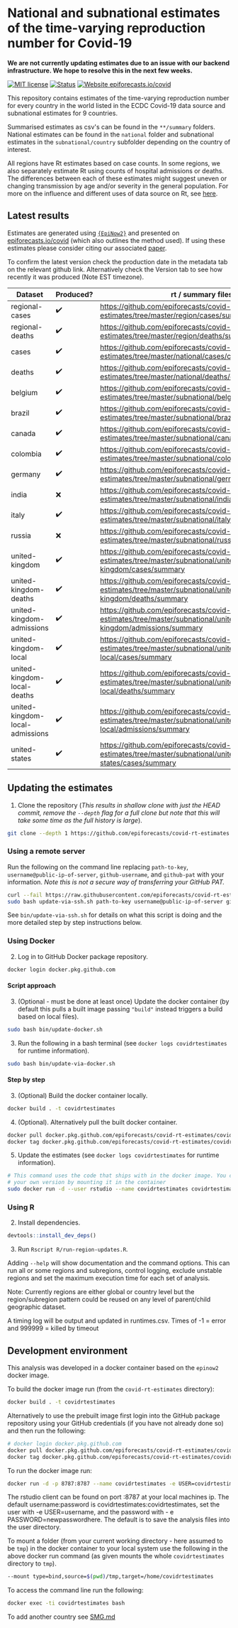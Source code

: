 
# National and subnational estimates of the time-varying reproduction number for Covid-19

**We are not currently updating estimates due to an issue with our backend infrastructure. We hope to resolve this in the next few weeks.**

[![MIT license](https://img.shields.io/badge/License-MIT-blue.svg)](https://lbesson.mit-license.org/) [![Status](https://img.shields.io/badge/Status-csv-yellow.svg)](https://github.com/epiforecasts/covid-rt-estimates/blob/master/status.csv) [![Website epiforecasts.io/covid](https://img.shields.io/website-up-down-green-red/https/epiforecasts.io/covid/)](https://epiforecasts.io/covid/) 

This repository contains estimates of the time-varying reproduction number for every country in the world listed in the ECDC Covid-19 data source and subnational estimates for 9 countries. 

Summarised estimates as csv's can be found in the `**/summary` folders. National estimates can be found in the `national` folder and subnational estimates in the `subnational/country` subfolder depending on the country of interest. 

All regions have Rt estimates based on case counts. In some regions, we also separately estimate Rt using counts of hospital admissions or deaths. The differences between each of these estimates might suggest uneven or changing transmission by age and/or severity in the general population. For more on the influence and different uses of data source on Rt, see [here](https://github.com/epiforecasts/rt-comparison-uk-public).

## Latest results
Estimates are generated using [`{EpiNow2}`](https://epiforecasts.io/EpiNow2/) and presented on [epiforecasts.io/covid](https://epiforecasts.io/covid) (which also outlines the method used). If using these estimates please consider citing our associated [paper](https://wellcomeopenresearch.org/articles/5-112).

To confirm the latest version check the production date in the metadata tab on the relevant github link. Alternatively check the Version tab to see how recently it was produced (Note EST timezone).

| Dataset | Produced? | rt / summary files |
|---------|-----------|---------------------|
regional-cases | :heavy_check_mark: | https://github.com/epiforecasts/covid-rt-estimates/tree/master/region/cases/summary |
regional-deaths | :heavy_check_mark: | https://github.com/epiforecasts/covid-rt-estimates/tree/master/region/deaths/summary |
cases | :heavy_check_mark: | https://github.com/epiforecasts/covid-rt-estimates/tree/master/national/cases/cases/summary |
deaths | :heavy_check_mark: | https://github.com/epiforecasts/covid-rt-estimates/tree/master/national/deaths/cases/summary |
belgium | :heavy_check_mark: | https://github.com/epiforecasts/covid-rt-estimates/tree/master/subnational/belgium/cases/summary |
brazil | :heavy_check_mark: | https://github.com/epiforecasts/covid-rt-estimates/tree/master/subnational/brazil/cases/summary |
canada | :heavy_check_mark: | https://github.com/epiforecasts/covid-rt-estimates/tree/master/subnational/canada/cases/summary |
colombia | :heavy_check_mark: | https://github.com/epiforecasts/covid-rt-estimates/tree/master/subnational/colombia/cases/summary |
germany | :heavy_check_mark: | https://github.com/epiforecasts/covid-rt-estimates/tree/master/subnational/germany/cases/summary |
india | :x: | https://github.com/epiforecasts/covid-rt-estimates/tree/master/subnational/india/cases/summary |
italy | :heavy_check_mark: | https://github.com/epiforecasts/covid-rt-estimates/tree/master/subnational/italy/cases/summary |
russia | :x: | https://github.com/epiforecasts/covid-rt-estimates/tree/master/subnational/russia/cases/summary |
united-kingdom | :heavy_check_mark: | https://github.com/epiforecasts/covid-rt-estimates/tree/master/subnational/united-kingdom/cases/summary |
united-kingdom-deaths | :heavy_check_mark: | https://github.com/epiforecasts/covid-rt-estimates/tree/master/subnational/united-kingdom/deaths/summary |
united-kingdom-admissions | :heavy_check_mark: | https://github.com/epiforecasts/covid-rt-estimates/tree/master/subnational/united-kingdom/admissions/summary |
united-kingdom-local | :heavy_check_mark: | https://github.com/epiforecasts/covid-rt-estimates/tree/master/subnational/united-kingdom-local/cases/summary |
united-kingdom-local-deaths | :heavy_check_mark: | https://github.com/epiforecasts/covid-rt-estimates/tree/master/subnational/united-kingdom-local/deaths/summary |
united-kingdom-local-admissions | :heavy_check_mark: | https://github.com/epiforecasts/covid-rt-estimates/tree/master/subnational/united-kingdom-local/admissions/summary |
united-states | :heavy_check_mark: | https://github.com/epiforecasts/covid-rt-estimates/tree/master/subnational/united-states/cases/summary |

## Updating the estimates

1. Clone the repository (*This results in shallow clone with just the HEAD commit, remove the `--depth` flag for a full clone but note that this will take some time as the full history is large*).

```bash
git clone --depth 1 https://github.com/epiforecasts/covid-rt-estimates.git
```

### Using a remote server

Run the following on the command line replacing `path-to-key`, `username@public-ip-of-server`, `github-username`, and `github-pat` with your information. *Note this is not a secure way of transferring your GitHub PAT.*

```bash
curl --fail https://raw.githubusercontent.com/epiforecasts/covid-rt-estimates/master/bin/update-via-ssh.sh > update-via-ssh.sh
sudo bash update-via-ssh.sh path-to-key username@public-ip-of-server github-username github-pat
```

See `bin/update-via-ssh.sh` for details on what this script is doing and the more detailed step by step instructions below.

### Using Docker

2. Log in to GitHub Docker package repository.

```bash
docker login docker.pkg.github.com
```

#### Script approach


3. (Optional - must be done at least once) Update the docker container (by default this pulls a built image passing `"build"` instead triggers a build based on local files).

```bash
sudo bash bin/update-docker.sh
```

3. Run the following in a bash terminal (see `docker logs covidrtestimates` for runtime information).

```bash
sudo bash bin/update-via-docker.sh
```

#### Step by step


3. (Optional) Build the docker container locally.

```bash
docker build . -t covidrtestimates
```

4. (Optional). Alternatively pull the built docker container.

```bash
docker pull docker.pkg.github.com/epiforecasts/covid-rt-estimates/covidrtestimates:latest
docker tag docker.pkg.github.com/epiforecasts/covid-rt-estimates/covidrtestimates:latest covidrtestimates
```

5. Update the estimates (see `docker logs covidrtestimates` for runtime information).

```bash
# This command uses the code that ships with in the docker image. You can use
# your own version by mounting it in the container
sudo docker run -d --user rstudio --name covidrtestimates covidrtestimates /bin/bash bin/update-estimates.sh
```


### Using R

2. Install dependencies.

```r
devtools::install_dev_deps()
```

3.  Run `Rscript R/run-region-updates.R`. 

   Adding `--help` will show documentation and the command options. This can run all or some regions and subregions, control logging, exclude unstable regions and set the maximum execution time for each set of analysis.
   
   Note: Currently regions are either global or country level but the region/subregion pattern could be reused on any level of parent/child geographic dataset.
   
   A timing log will be output and updated in runtimes.csv. Times of -1 = error and 999999 = killed by timeout

## Development environment

This analysis was developed in a docker container based on the `epinow2` docker image.

To build the docker image run (from the `covid-rt-estimates` directory):

``` bash
docker build . -t covidrtestimates
```

Alternatively to use the prebuilt image first login into the GitHub package repository using your GitHub credentials (if you have not already done so) and then run the following:

```bash
# docker login docker.pkg.github.com
docker pull docker.pkg.github.com/epiforecasts/covid-rt-estimates/covidrtestimates:latest
docker tag docker.pkg.github.com/epiforecasts/covid-rt-estimates/covidrtestimates:latest covidrtestimates
```
To run the docker image run:

``` bash
docker run -d -p 8787:8787 --name covidrtestimates -e USER=covidrtestimates -e PASSWORD=covidrtestimates covidrtestimates
```

The rstudio client can be found on port :8787 at your local machines ip.
The default username:password is covidrtestimates:covidrtestimates, set the user with -e
USER=username, and the password with - e PASSWORD=newpasswordhere. The
default is to save the analysis files into the user directory.

To mount a folder (from your current working directory - here assumed to
be `tmp`) in the docker container to your local system use the following
in the above docker run command (as given mounts the whole `covidrtestimates`
directory to `tmp`).

``` bash
--mount type=bind,source=$(pwd)/tmp,target=/home/covidrtestimates
```

To access the command line run the following:

``` bash
docker exec -ti covidrtestimates bash
```
To add another country see [SMG.md](./SMG.md)
